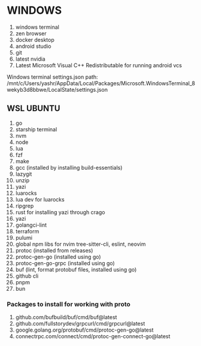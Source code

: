 # WINDOWS

1. windows terminal
2. zen browser
3. docker desktop
4. android studio
5. git
6. latest nvidia
7. Latest Microsoft Visual C++ Redistributable for running android vcs

Windows terminal settings.json path: /mnt/c/Users/yashr/AppData/Local/Packages/Microsoft.WindowsTerminal_8wekyb3d8bbwe/LocalState/settings.json

## WSL UBUNTU

1. go
2. starship terminal
3. nvm
4. node
5. lua
6. fzf
7. make
8. gcc (installed by installing build-essentials)
9. lazygit
10. unzip
11. yazi
12. luarocks
13. lua dev for luarocks
14. ripgrep
15. rust for installing yazi through crago
16. yazi
17. golangci-lint
18. terraform
19. pulumi
20. global npm libs for nvim tree-sitter-cli, eslint, neovim
21. protoc (installed from releases)
22. protoc-gen-go (installed using go)
23. protoc-gen-go-grpc (installed using go)
24. buf (lint, format protobuf files, installed using go)
25. github cli
26. pnpm
27. bun

### Packages to install for working with proto

1. github.com/bufbuild/buf/cmd/buf@latest
2. github.com/fullstorydev/grpcurl/cmd/grpcurl@latest
3. google.golang.org/protobuf/cmd/protoc-gen-go@latest
4. connectrpc.com/connect/cmd/protoc-gen-connect-go@latest
